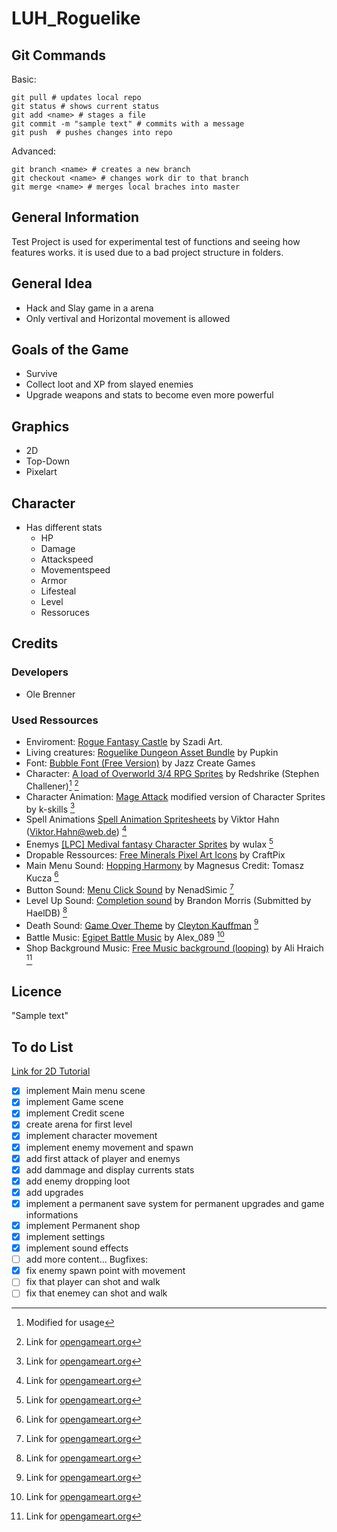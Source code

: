 # LUH_Roguelike
## Git Commands
Basic:
```
git pull # updates local repo
git status # shows current status
git add <name> # stages a file 
git commit -m "sample text" # commits with a message
git push  # pushes changes into repo
```
Advanced:
```
git branch <name> # creates a new branch
git checkout <name> # changes work dir to that branch
git merge <name> # merges local braches into master
```
## General Information
Test Project is used for experimental test of functions and seeing how features works. it is used due to a bad project structure in folders.
## General Idea
- Hack and Slay game in a arena
- Only vertival and Horizontal movement is allowed 
## Goals of the Game
- Survive
- Collect loot and XP from slayed enemies
- Upgrade weapons and stats to become even more powerful
## Graphics
- 2D
- Top-Down
- Pixelart
## Character
- Has different stats
  - HP
  - Damage
  - Attackspeed
  - Movementspeed
  - Armor
  - Lifesteal
  - Level
  - Ressoruces
## Credits
### Developers
- Ole Brenner
### Used Ressources
- Enviroment: [Rogue Fantasy Castle](https://assetstore.unity.com/packages/2d/environments/rogue-fantasy-castle-164725) by Szadi Art.
- Living creatures: [Roguelike Dungeon Asset Bundle](https://trevor-pupkin.itch.io/roguelike-dungeon-asset-bundle) by Pupkin
- Font: [Bubble Font (Free Version)](https://assetstore.unity.com/packages/2d/fonts/bubble-font-free-version-24987) by Jazz Create Games
- Character: [A load of Overworld 3/4 RPG Sprites](https://opengameart.org/content/a-load-of-overworld-34-rpg-sprites) by Redshrike (Stephen Challener)[^1] [^2]
- Character Animation: [Mage Attack](https://opengameart.org/content/mage-attack) modified version of Character Sprites by k-skills [^2]
- Spell Animations [Spell Animation Spritesheets](https://opengameart.org/content/spell-animation-spritesheets) by Viktor Hahn (Viktor.Hahn@web.de) [^2]
- Enemys [[LPC] Medival fantasy Character Sprites](https://opengameart.org/content/lpc-medieval-fantasy-character-sprites) by wulax [^2]
- Dropable Ressources: [Free Minerals Pixel Art Icons](https://assetstore.unity.com/packages/2d/gui/icons/free-minerals-pixel-art-icons-196216) by CraftPix
- Main Menu Sound: [Hopping Harmony](https://opengameart.org/content/hopping-harmony) by Magnesus Credit: Tomasz Kucza [^2]
- Button Sound: [Menu Click Sound](https://opengameart.org/content/menu-selection-click) by NenadSimic [^2]
- Level Up Sound: [Completion sound](https://opengameart.org/content/completion-sound) by Brandon Morris (Submitted by HaelDB) [^2]
- Death Sound: [Game Over Theme](https://opengameart.org/content/game-over-theme) by [Cleyton Kauffman](https://soundcloud.com/cleytonkauffman) [^2]
- Battle Music: [Egipet Battle Music](https://opengameart.org/content/egipet-battle-music) by Alex_089 [^2]
- Shop Background Music: [Free Music background (looping)](https://opengameart.org/content/free-music-background-looping) by Ali Hraich [^2]

[^1]: Modified for usage
[^2]: Link for [opengameart.org](https://opengameart.org/)
## Licence
"Sample text"
## To do List
[Link for 2D Tutorial](https://www.youtube.com/playlist?list=PL0m-AJLtwLv7Fe6Wj32zJIHuHk5jBUDzO) 
- [x] implement Main menu scene
- [x] implement Game scene
- [x] implement Credit scene
- [x] create arena for first level
- [x] implement character movement
- [x] implement enemy movement and spawn
- [x] add first attack of player and enemys
- [x] add dammage and display currents stats
- [x] add enemy dropping loot
- [x] add upgrades
- [x] implement a permanent save system for permanent upgrades and game informations
- [x] implement Permanent shop
- [x] implement settings
- [x] implement sound effects
- [ ] add more content...
Bugfixes:
- [x] fix enemy spawn point with movement
- [ ] fix that player can shot and walk
- [ ] fix that enemey  can shot and walk